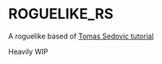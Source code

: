 # ROGUELIKE_RS

A roguelike based of [Tomas Sedovic tutorial](https://tomassedovic.github.io/roguelike-tutorial/index.html)

Heavily WIP
